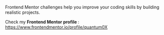 Frontend Mentor challenges help you improve your coding skills by building realistic projects.

Check my <strong>Frontend Mentor profile </strong>: https://www.frontendmentor.io/profile/quantum0X
